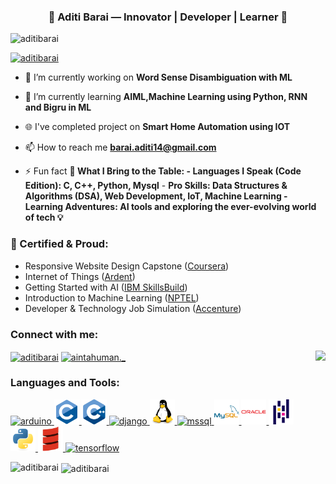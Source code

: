 <h3 align="center">🌟 Aditi Barai — Innovator | Developer | Learner 🌟</h3>

<p align="left"> <img src="https://komarev.com/ghpvc/?username=aditibarai&label=Profile%20views&color=0e75b6&style=flat" alt="aditibarai" /> </p>

<p align="left"> <a href="https://github.com/ryo-ma/github-profile-trophy"><img src="https://github-profile-trophy.vercel.app/?username=aditibarai" alt="aditibarai" /></a> </p>

- 🤖 I’m currently working on **Word Sense Disambiguation with ML**

- 🌱 I’m currently learning **AIML,Machine Learning using Python, RNN and Bigru in ML**

- 🌐 I've completed project on **Smart Home Automation using IOT**

- 📫 How to reach me **barai.aditi14@gmail.com**

- ⚡ Fun fact **🚀 What I Bring to the Table: - Languages I Speak (Code Edition): C, C++, Python, Mysql** - **Pro Skills: Data Structures & Algorithms (DSA), Web Development, IoT, Machine Learning - Learning Adventures: AI tools and exploring the ever-evolving world of tech 💡**

### 🏅 Certified & Proud:
- Responsive Website Design Capstone ([Coursera](https://www.coursera.org/account/accomplishments/verify/2T689LDR4SJE))
- Internet of Things ([Ardent](https://certificate.ardentsoftware.co.in/generate/93353))
- Getting Started with AI ([IBM SkillsBuild](https://www.credly.com/badges/48b04c08-a8c8-4cb8-b344-3d00923dd4e1/print))
- Introduction to Machine Learning ([NPTEL](https://archive.nptel.ac.in/noc/Ecertificate/?q=NPTEL24CS101S55230065803956958))
- Developer & Technology Job Simulation ([Accenture](https://forage-uploads-prod.s3.amazonaws.com/completion-certificates/ovyvuqqNRQKBjNxbj/3xnZEj9kfpoQKW885_ovyvuqqNRQKBjNxbj_QenbKxZzZcShXBvrL_1733070484028_completion_certificate.pdf))
<h3 align="left">Connect with me:</h3>
<p align="left">
<a href="https://linkedin.com/in/aditibarai" target="blank"><img align="center" src="https://raw.githubusercontent.com/rahuldkjain/github-profile-readme-generator/master/src/images/icons/Social/linked-in-alt.svg" alt="aditibarai" height="30" width="40" /></a>
<a href="https://instagram.com/aintahuman._" target="blank"><img align="center" src="https://raw.githubusercontent.com/rahuldkjain/github-profile-readme-generator/master/src/images/icons/Social/instagram.svg" alt="aintahuman._" height="30" width="40" /></a>
<img align="right" height="150" src="https://i.imgflip.com/65efzo.gif"  />
</p>

<h3 align="left">Languages and Tools:</h3>
<p align="left"> <a href="https://www.arduino.cc/" target="_blank" rel="noreferrer"> <img src="https://cdn.worldvectorlogo.com/logos/arduino-1.svg" alt="arduino" width="40" height="40"/> </a> <a href="https://www.cprogramming.com/" target="_blank" rel="noreferrer"> <img src="https://raw.githubusercontent.com/devicons/devicon/master/icons/c/c-original.svg" alt="c" width="40" height="40"/> </a> <a href="https://www.w3schools.com/cpp/" target="_blank" rel="noreferrer"> <img src="https://raw.githubusercontent.com/devicons/devicon/master/icons/cplusplus/cplusplus-original.svg" alt="cplusplus" width="40" height="40"/> </a> <a href="https://www.djangoproject.com/" target="_blank" rel="noreferrer"> <img src="https://cdn.worldvectorlogo.com/logos/django.svg" alt="django" width="40" height="40"/> </a> <a href="https://www.linux.org/" target="_blank" rel="noreferrer"> <img src="https://raw.githubusercontent.com/devicons/devicon/master/icons/linux/linux-original.svg" alt="linux" width="40" height="40"/> </a> <a href="https://www.microsoft.com/en-us/sql-server" target="_blank" rel="noreferrer"> <img src="https://www.svgrepo.com/show/303229/microsoft-sql-server-logo.svg" alt="mssql" width="40" height="40"/> </a> <a href="https://www.mysql.com/" target="_blank" rel="noreferrer"> <img src="https://raw.githubusercontent.com/devicons/devicon/master/icons/mysql/mysql-original-wordmark.svg" alt="mysql" width="40" height="40"/> </a> <a href="https://www.oracle.com/" target="_blank" rel="noreferrer"> <img src="https://raw.githubusercontent.com/devicons/devicon/master/icons/oracle/oracle-original.svg" alt="oracle" width="40" height="40"/> </a> <a href="https://pandas.pydata.org/" target="_blank" rel="noreferrer"> <img src="https://raw.githubusercontent.com/devicons/devicon/2ae2a900d2f041da66e950e4d48052658d850630/icons/pandas/pandas-original.svg" alt="pandas" width="40" height="40"/> </a> <a href="https://www.python.org" target="_blank" rel="noreferrer"> <img src="https://raw.githubusercontent.com/devicons/devicon/master/icons/python/python-original.svg" alt="python" width="40" height="40"/> </a> <a href="https://www.scala-lang.org" target="_blank" rel="noreferrer"> <img src="https://raw.githubusercontent.com/devicons/devicon/master/icons/scala/scala-original.svg" alt="scala" width="40" height="40"/> </a> <a href="https://www.tensorflow.org" target="_blank" rel="noreferrer"> <img src="https://www.vectorlogo.zone/logos/tensorflow/tensorflow-icon.svg" alt="tensorflow" width="40" height="40"/> </a> </p>

<p><img align="left" src="https://github-readme-stats.vercel.app/api/top-langs?username=aditibarai&show_icons=true&locale=en&layout=compact" alt="aditibarai" /></p>

<p>&nbsp;<img align="center" src="https://github-readme-stats.vercel.app/api?username=aditibarai&show_icons=true&locale=en" alt="aditibarai" /></p>

